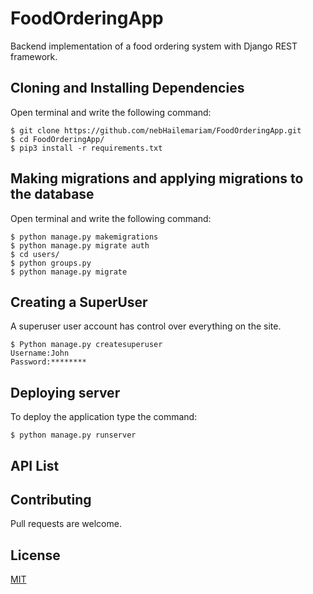 # FoodOrderingApp

Backend implementation of a food ordering system with Django REST framework.

## Cloning and Installing Dependencies

Open terminal and write the following command:
```
$ git clone https://github.com/nebHailemariam/FoodOrderingApp.git
$ cd FoodOrderingApp/
$ pip3 install -r requirements.txt 
```

## Making migrations and applying migrations to the database

Open terminal and write the following command:
```
$ python manage.py makemigrations
$ python manage.py migrate auth
$ cd users/
$ python groups.py
$ python manage.py migrate
```

## Creating a SuperUser
A superuser user account has control over everything on the site.

```
$ Python manage.py createsuperuser
Username:John
Password:********
```

## Deploying server

To deploy the application type the command:
```
$ python manage.py runserver
```

## API List

## Contributing
Pull requests are welcome.

## License
[MIT](https://choosealicense.com/licenses/mit/)
